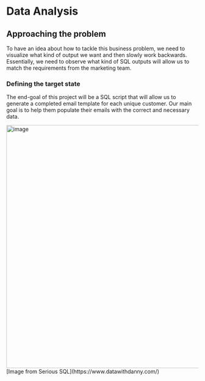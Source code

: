 
# Data Analysis

## Approaching the problem
To have an idea about how to tackle this business problem, we need to visualize what kind of output we want and then slowly work backwards. Essentially, we need to observe what kind of SQL outputs will allow us to match the requirements from the marketing team. 

### Defining the target state
The end-goal of this project will be a SQL script that will allow us to generate a completed email template for each unique customer. Our main goal is to help them populate their emails with the correct and necessary data. 

<img width="636" alt="image" src="https://user-images.githubusercontent.com/77873198/175358806-7f840ec8-42b6-4991-ba41-ae5af719cead.png">
[Image from Serious SQL](https://www.datawithdanny.com/)

